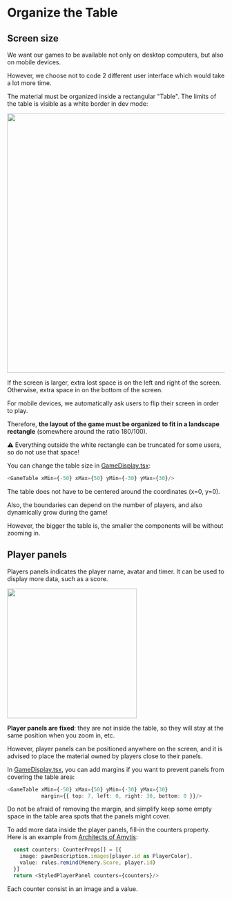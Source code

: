 # Organize the Table

## Screen size

We want our games to be available not only on desktop computers, but also on mobile devices.

However, we choose not to code 2 different user interface which would take a lot more time.

The material must be organized inside a rectangular "Table". The limits of the table is visible as a white border in dev mode:

<img width="600" src="./_media/empty-table.jpg"/>

If the screen is larger, extra lost space is on the left and right of the screen. Otherwise, extra space in on the bottom of the screen.

For mobile devices, we automatically ask users to flip their screen in order to play.

Therefore, **the layout of the game must be organized to fit in a landscape rectangle** (somewhere around the ratio 180/100).

:warning: Everything outside the white rectangle can be truncated for some users, so do not use that space!

You can change the table size in [GameDisplay.tsx](https://github.com/gamepark/board-game-template/blob/main/app/src/GameDisplay.tsx):

```typescript jsx
<GameTable xMin={-50} xMax={50} yMin={-30} yMax={30}/>
```

The table does not have to be centered around the coordinates (x=0, y=0).

Also, the boundaries can depend on the number of players, and also dynamically grow during the game!

However, the bigger the table is, the smaller the components will be without zooming in.

## Player panels

Players panels indicates the player name, avatar and timer. It can be used to display more data, such as a score.

<img width="300" src="./_media/player-panel.jpg"/>

**Player panels are fixed**: they are not inside the table, so they will stay at the same position when you zoom in, etc.

However, player panels can be positioned anywhere on the screen, and it is advised to place the material owned by players close to their panels.

In [GameDisplay.tsx](https://github.com/gamepark/board-game-template/blob/main/app/src/GameDisplay.tsx), you can add margins if you want to prevent panels from covering the table area:
```typescript jsx
<GameTable xMin={-50} xMax={50} yMin={-30} yMax={30}
           margin={{ top: 7, left: 0, right: 30, bottom: 0 }}/>
```
Do not be afraid of removing the margin, and simplify keep some empty space in the table area spots that the panels might cover.

To add more data inside the player panels, fill-in the counters property. Here is an example from [Architects of Amytis](https://github.com/gamepark/architects-of-amytis/blob/main/app/src/panels/ArchitectsOfAmytisPlayerPanel.tsx#L22):

```typescript jsx
  const counters: CounterProps[] = [{
    image: pawnDescription.images[player.id as PlayerColor],
    value: rules.remind(Memory.Score, player.id)
  }]
  return <StyledPlayerPanel counters={counters}/>
```

Each counter consist in an image and a value.
